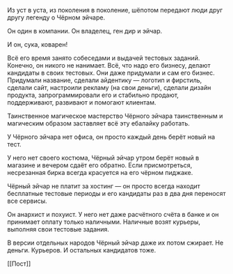 Из уст в уста, из поколения в поколение, шёпотом передают люди друг другу легенду о Чёрном эйчаре.

Он один в компании. Он владелец, ген дир и эйчар.

И он, сука, коварен!

Всё его время занято собеседами и выдачей тестовых заданий. Конечно, он никого не нанимает. Всё, что надо его бизнесу, делают кандидаты в своих тестовых. Они даже придумали и сам его бизнес. Придумали название, сделали айдентику — логотип и фирстиль, сделали сайт, настроили рекламу (на свои деньги), сделали дизайн продукта, запрограммировали его и стабильно продают, поддерживают, развивают и помогают клиентам.

Таинственное магическое мастерство Чёрного эйчара таинственным и магическим образом заставляет всё эту ебалайку работать.

У Чёрного эйчара нет офиса, он просто каждый день берёт новый на тест. 

У него нет своего костюма, Чёрный эйчар утром берёт новый в магазине и вечером сдаёт его обратно. Если присмотреться, несрезанная бирка всегда красуется на его чёрном пиджаке.

Чёрный эйчар не платит за хостинг — он просто всегда находит бесплатные тестовые периоды и его кандидаты раз в два дня переносят все сервисы.

Он анархист и похуист. У него нет даже расчётного счёта в банке и он принимает оплату только наличными. Наличные возят курьеры, выполняя свои тестовые задания.

В версии отдельных народов Чёрный эйчар даже их потом сжирает. Не деньги. Курьеров. И остальных кандидатов тоже.

[[Пост]]